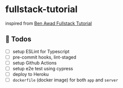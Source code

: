 # fullstack-tutorial

inspired from [Ben Awad Fullstack Tutorial](https://www.youtube.com/watch?v=I6ypD7qv3Z8)

## 📝 Todos

- [ ] setup ESLint for Typescript
- [ ] pre-commit hooks, lint-staged
- [ ] setup Github Actions
- [ ] setup e2e test using cypress
- [ ] deploy to Heroku
- [ ] `dockerfile` (docker image) for both `app` and `server`
